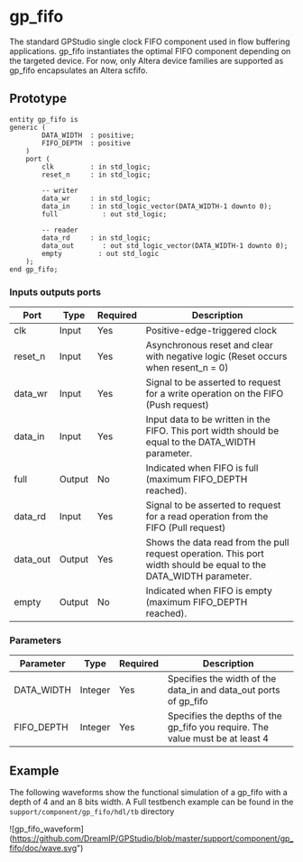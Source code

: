 # gp_fifo
The standard GPStudio single clock FIFO component used in flow buffering applications.  gp_fifo instantiates the optimal FIFO component depending on the targeted device. For now, only Altera device families are supported as gp_fifo encapsulates an Altera scfifo.

## Prototype

```
entity gp_fifo is
generic (
		DATA_WIDTH	: positive;
		FIFO_DEPTH	: positive
	)
	port (
		clk			: in std_logic;
		reset_n		: in std_logic;

		-- writer
		data_wr		: in std_logic;
		data_in		: in std_logic_vector(DATA_WIDTH-1 downto 0);
		full		   : out std_logic;

		-- reader
		data_rd		: in std_logic;
		data_out	   : out std_logic_vector(DATA_WIDTH-1 downto 0);
		empty		  : out std_logic
	);
end gp_fifo;
```

### Inputs outputs ports

Port 			| Type 		| Required | Description
-----			|------		|----------|------------
clk 			| Input		| Yes 		 | Positive-edge-triggered clock
reset_n 	| Input 	| Yes 		 | Asynchronous reset and clear with negative logic (Reset occurs when resent_n = 0)
data_wr		| Input 	| Yes 		 | Signal to be asserted to request for a write operation on the FIFO (Push request)
data_in		| Input 	| Yes 		 | Input data to be written in the FIFO. This port width should be equal to the DATA_WIDTH parameter.
full			| Output 	| No 		 	 | Indicated when FIFO is full (maximum FIFO_DEPTH reached).
data_rd		| Input 	| Yes 		 | Signal to be asserted to request for a read operation from the FIFO (Pull request)
data_out	| Output	| Yes 		 | Shows the data read from the pull request operation. This port width should be equal to the DATA_WIDTH parameter.
empty			| Output	| No 		   | Indicated when FIFO is empty (maximum FIFO_DEPTH reached).

### Parameters

Parameter 	| Type 		| Required 	| Description
-----				|------		|----------	|------------
DATA_WIDTH	| Integer | Yes 			| Specifies the width of the data_in and data_out ports of gp_fifo
FIFO_DEPTH	| Integer | Yes 			| Specifies the depths of the gp_fifo you require. The value must be at least 4

## Example

The following waveforms show the functional simulation of a gp_fifo with a depth of 4 and an 8 bits width. A Full testbench example can be found in the `support/component/gp_fifo/hdl/tb` directory

![gp_fifo_waveform]
(https://github.com/DreamIP/GPStudio/blob/master/support/component/gp_fifo/doc/wave.svg")
